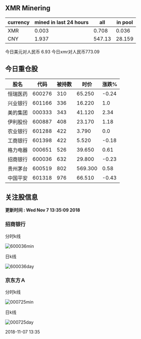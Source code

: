 ## XMR Minering

|currency|mined in last 24 hours|all|in pool|
|---|---|---|---|
|XMR|0.003|0.708|0.036|
|CNY|1.937|547.13|28.159|

今日美元对人民币 6.93	今日xmr对人民币773.09


## 今日重仓股 

|股名|代码|被持数|时价|涨跌%|
|---|---|---|---|---|
|恒瑞医药|600276|310|65.250|-0.24|
|兴业银行|601166|336|16.220|1.0|
|美的集团|000333|343|41.120|2.34|
|伊利股份|600887|408|23.170|1.18|
|农业银行|601288|422|3.790|0.0|
|工商银行|601398|422|5.520|-0.18|
|格力电器|000651|526|39.650|0.61|
|招商银行|600036|632|29.800|-0.23|
|贵州茅台|600519|802|569.300|0.58|
|中国平安|601318|976|66.510|-0.43|

## 关注股信息
**更新时间 : Wed Nov  7 13:35:09 2018**
### 招商银行 
分时k线

![600036min](http://image.sinajs.cn/newchart/min/n/sh600036.gif)

日k线

![600036day](http://image.sinajs.cn/newchart/daily/n/sh600036.gif)

### 京东方Ａ 
分时k线

![000725min](http://image.sinajs.cn/newchart/min/n/sz000725.gif)

日k线

![000725day](http://image.sinajs.cn/newchart/daily/n/sz000725.gif)

2018-11-07 13:35